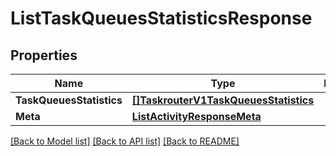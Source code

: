 # ListTaskQueuesStatisticsResponse

## Properties

Name | Type | Description | Notes
------------ | ------------- | ------------- | -------------
**TaskQueuesStatistics** | [**[]TaskrouterV1TaskQueuesStatistics**](TaskrouterV1TaskQueuesStatistics.md) |  |[optional] 
**Meta** | [**ListActivityResponseMeta**](ListActivityResponseMeta.md) |  |[optional] 

[[Back to Model list]](../README.md#documentation-for-models) [[Back to API list]](../README.md#documentation-for-api-endpoints) [[Back to README]](../README.md)


